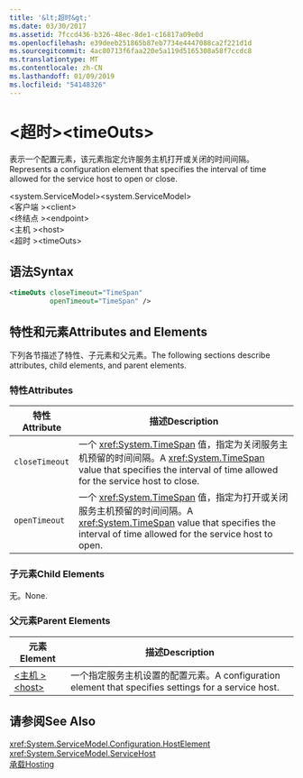 ```yaml
---
title: '&lt;超时&gt;'
ms.date: 03/30/2017
ms.assetid: 7fccd436-b326-48ec-8de1-c16817a09e0d
ms.openlocfilehash: e39deeb251865b87eb7734e4447088ca2f221d1d
ms.sourcegitcommit: 4ac80713f6faa220e5a119d5165308a58f7ccdc8
ms.translationtype: MT
ms.contentlocale: zh-CN
ms.lasthandoff: 01/09/2019
ms.locfileid: "54148326"
---
```

# <a name="lttimeoutsgt"></a><span data-ttu-id="ccbbe-102">&lt;超时&gt;</span><span class="sxs-lookup"><span data-stu-id="ccbbe-102">&lt;timeOuts&gt;</span></span>
<span data-ttu-id="ccbbe-103">表示一个配置元素，该元素指定允许服务主机打开或关闭的时间间隔。</span><span class="sxs-lookup"><span data-stu-id="ccbbe-103">Represents a configuration element that specifies the interval of time allowed for the service host to open or close.</span></span>  
  
 <span data-ttu-id="ccbbe-104">\<system.ServiceModel></span><span class="sxs-lookup"><span data-stu-id="ccbbe-104">\<system.ServiceModel></span></span>  
<span data-ttu-id="ccbbe-105">\<客户端 ></span><span class="sxs-lookup"><span data-stu-id="ccbbe-105">\<client></span></span>  
<span data-ttu-id="ccbbe-106">\<终结点 ></span><span class="sxs-lookup"><span data-stu-id="ccbbe-106">\<endpoint></span></span>  
<span data-ttu-id="ccbbe-107">\<主机 ></span><span class="sxs-lookup"><span data-stu-id="ccbbe-107">\<host></span></span>  
<span data-ttu-id="ccbbe-108">\<超时 ></span><span class="sxs-lookup"><span data-stu-id="ccbbe-108">\<timeOuts></span></span>  
  
## <a name="syntax"></a><span data-ttu-id="ccbbe-109">语法</span><span class="sxs-lookup"><span data-stu-id="ccbbe-109">Syntax</span></span>  
  
```xml  
<timeOuts closeTimeout="TimeSpan"
          openTimeout="TimeSpan" />
```  
  
## <a name="attributes-and-elements"></a><span data-ttu-id="ccbbe-110">特性和元素</span><span class="sxs-lookup"><span data-stu-id="ccbbe-110">Attributes and Elements</span></span>  
 <span data-ttu-id="ccbbe-111">下列各节描述了特性、子元素和父元素。</span><span class="sxs-lookup"><span data-stu-id="ccbbe-111">The following sections describe attributes, child elements, and parent elements.</span></span>  
  
### <a name="attributes"></a><span data-ttu-id="ccbbe-112">特性</span><span class="sxs-lookup"><span data-stu-id="ccbbe-112">Attributes</span></span>  
  
|<span data-ttu-id="ccbbe-113">特性</span><span class="sxs-lookup"><span data-stu-id="ccbbe-113">Attribute</span></span>|<span data-ttu-id="ccbbe-114">描述</span><span class="sxs-lookup"><span data-stu-id="ccbbe-114">Description</span></span>|  
|---------------|-----------------|  
|`closeTimeout`|<span data-ttu-id="ccbbe-115">一个 <xref:System.TimeSpan> 值，指定为关闭服务主机预留的时间间隔。</span><span class="sxs-lookup"><span data-stu-id="ccbbe-115">A <xref:System.TimeSpan> value that specifies the interval of time allowed for the service host to close.</span></span>|  
|`openTimeout`|<span data-ttu-id="ccbbe-116">一个 <xref:System.TimeSpan> 值，指定为打开或关闭服务主机预留的时间间隔。</span><span class="sxs-lookup"><span data-stu-id="ccbbe-116">A <xref:System.TimeSpan> value that specifies the interval of time allowed for the service host to open.</span></span>|  
  
### <a name="child-elements"></a><span data-ttu-id="ccbbe-117">子元素</span><span class="sxs-lookup"><span data-stu-id="ccbbe-117">Child Elements</span></span>  
 <span data-ttu-id="ccbbe-118">无。</span><span class="sxs-lookup"><span data-stu-id="ccbbe-118">None.</span></span>  
  
### <a name="parent-elements"></a><span data-ttu-id="ccbbe-119">父元素</span><span class="sxs-lookup"><span data-stu-id="ccbbe-119">Parent Elements</span></span>  
  
|<span data-ttu-id="ccbbe-120">元素</span><span class="sxs-lookup"><span data-stu-id="ccbbe-120">Element</span></span>|<span data-ttu-id="ccbbe-121">描述</span><span class="sxs-lookup"><span data-stu-id="ccbbe-121">Description</span></span>|  
|-------------|-----------------|  
|[<span data-ttu-id="ccbbe-122">\<主机 ></span><span class="sxs-lookup"><span data-stu-id="ccbbe-122">\<host></span></span>](../../../../../docs/framework/configure-apps/file-schema/wcf/host.md)|<span data-ttu-id="ccbbe-123">一个指定服务主机设置的配置元素。</span><span class="sxs-lookup"><span data-stu-id="ccbbe-123">A configuration element that specifies settings for a service host.</span></span>|  
  
## <a name="see-also"></a><span data-ttu-id="ccbbe-124">请参阅</span><span class="sxs-lookup"><span data-stu-id="ccbbe-124">See Also</span></span>  
 <xref:System.ServiceModel.Configuration.HostElement>  
 <xref:System.ServiceModel.ServiceHost>  
 [<span data-ttu-id="ccbbe-125">承载</span><span class="sxs-lookup"><span data-stu-id="ccbbe-125">Hosting</span></span>](../../../../../docs/framework/wcf/feature-details/hosting.md)
